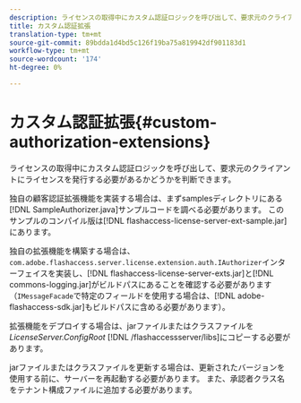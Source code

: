 ```yaml
---
description: ライセンスの取得中にカスタム認証ロジックを呼び出して、要求元のクライアントにライセンスを発行する必要があるかどうかを判断できます。
title: カスタム認証拡張
translation-type: tm+mt
source-git-commit: 89bdda1d4bd5c126f19ba75a819942df901183d1
workflow-type: tm+mt
source-wordcount: '174'
ht-degree: 0%

---
```



# カスタム認証拡張{#custom-authorization-extensions}

ライセンスの取得中にカスタム認証ロジックを呼び出して、要求元のクライアントにライセンスを発行する必要があるかどうかを判断できます。

独自の顧客認証拡張機能を実装する場合は、まずsamplesディレクトリにある[!DNL SampleAuthorizer.java]サンプルコードを調べる必要があります。 このサンプルのコンパイル版は[!DNL flashaccess-license-server-ext-sample.jar]にあります。

独自の拡張機能を構築する場合は、`com.adobe.flashaccess.server.license.extension.auth.IAuthorizer`インターフェイスを実装し、[!DNL flashaccess-license-server-exts.jar]と[!DNL commons-logging.jar]がビルドパスにあることを確認する必要があります（`IMessageFacade`で特定のフィールドを使用する場合は、[!DNL adobe-flashaccess-sdk.jar]もビルドパスに含める必要があります）。

拡張機能をデプロイする場合は、jarファイルまたはクラスファイルを&#x200B;*LicenseServer.ConfigRoot* [!DNL /flashaccessserver/libs]にコピーする必要があります。

jarファイルまたはクラスファイルを更新する場合は、更新されたバージョンを使用する前に、サーバーを再起動する必要があります。 また、承認者クラス名をテナント構成ファイルに追加する必要があります。
